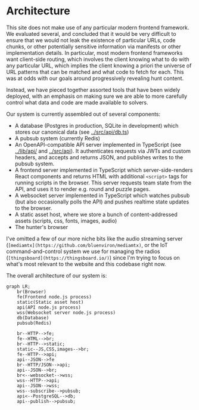 # Architecture

This site does not make use of any particular modern frontend framework. We
evaluated several, and concluded that it would be very difficult to ensure that
we would not leak the existence of particular URLs, code chunks, or other
potentially sensitive information via manifests or other implementation
details. In particular, most modern frontend frameworks want client-side
routing, which involves the client knowing what to do with any particular URL,
which implies the client knowing a priori the universe of URL patterns that can
be matched and what code to fetch for each. This was at odds with our goals
around progressively revealing hunt content.

Instead, we have pieced together assorted tools that have been widely deployed,
with an emphasis on making sure we are able to more carefully control what data
and code are made available to solvers.

Our system is currently assembled out of several components:

- A database (Postgres in production, SQLite in development) which stores our canonical data (see [../src/api/db.ts](../src/api/db.ts))
- A pubsub system (currently Redis)
- An OpenAPI-compatible API server implemented in TypeScript (see [../lib/api/](../lib/api/) and [../src/api](../src/api/)). It authenticates requests via JWTs and custom headers, and accepts and returns JSON, and publishes writes to the pubsub system.
- A frontend server implemented in TypeScript which server-side-renders React components and returns HTML with additional `<script>` tags for running scripts in the browser. This server requests team state from the API, and uses it to render e.g. round and puzzle pages.
- A websocket server implemented in TypeScript which watches pubsub (but also occasionally polls the API) and pushes realtime state updates to the browser.
- A static asset host, where we store a bunch of content-addressed assets (scripts, css, fonts, images, audio)
- The hunter's browser

I've omitted a few of our more niche bits like the audio streaming server
(`[mediamtx](https://github.com/bluenviron/mediamtx)`, or the IoT
command-and-control system we use for managing the radios
(`[thingsboard](https://thingsboard.io/)`) since I'm trying to focus on what's
most relevant to the website and this codebase right now.

The overall architecture of our system is:

```mermaid
graph LR;
    br(Browser)
    fe(Frontend node.js process)
    static(Static asset host)
    api(API node.js process)
    wss(Websocket server node.js process)
    db(Database)
    pubsub(Redis)

    br--HTTP-->fe;
    fe--HTML-->br;
    br--HTTP-->static;
    static--JS,CSS,images-->br;
    fe--HTTP-->api;
    api--JSON-->fe
    br--HTTP/JSON-->api;
    api--JSON-->br;
    br<--websocket-->wss;
    wss--HTTP-->api;
    api--JSON-->wss;
    wss--subscribe-->pubsub;
    api<--PostgreSQL-->db;
    api--publish-->pubsub;
```
